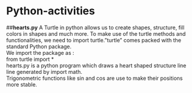# Python-activities
##**hearts.py**
A Turtle in python allows us to create shapes, structure, fill colors in shapes and much more. To make use of the turtle methods and functionalities, we need to import turtle.”turtle” comes packed with the standard Python package.
</br>We import the package as :
</br>from turtle import *
</br>hearts.py is a python program which draws a heart shaped structure line line generated by import math.
</br>Trigonometric functions like sin and cos are use to make their positions more stable.
